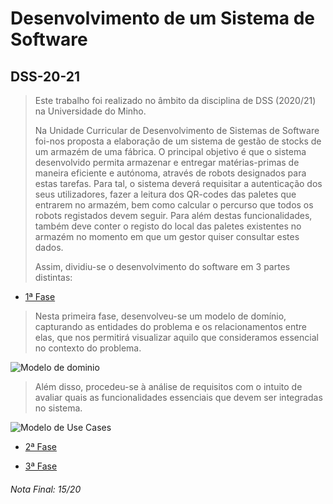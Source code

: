 # Desenvolvimento de um Sistema de Software
## DSS-20-21

> Este trabalho foi realizado no âmbito da disciplina de DSS (2020/21) na Universidade do Minho.
> 
> Na Unidade Curricular de Desenvolvimento de Sistemas de Software foi-nos proposta a elaboração de um sistema de gestão de stocks de um armazém de uma fábrica. O principal objetivo é que o sistema desenvolvido permita armazenar e entregar matérias-primas de maneira eficiente e autónoma, através de robots designados para estas tarefas. Para tal, o sistema deverá requisitar a autenticação dos seus utilizadores, fazer a leitura dos QR-codes das paletes que entrarem no armazém, bem como calcular o percurso que todos os robots registados devem seguir. Para além destas funcionalidades, também deve conter o registo do local das paletes existentes no armazém
no momento em que um gestor quiser consultar estes dados.
>
> Assim, dividiu-se o desenvolvimento do software em 3 partes distintas:

- [1ª Fase](https://github.com/pVeloso19/DSS-20-21/blob/main/Grupo5_Fase1.pdf)

> Nesta primeira fase, desenvolveu-se um modelo de domínio, capturando as entidades do problema e os relacionamentos entre elas, que nos permitirá visualizar aquilo que consideramos essencial no contexto do problema.

<picture>
  <img alt="Modelo de dominio" src="https://cdn.discordapp.com/attachments/1002574979252105312/1002581408956559480/ModeloDominio.png?width=1081&height=547">
</picture>

> Além disso, procedeu-se à análise de requisitos com o intuito de avaliar quais as funcionalidades essenciais que devem ser integradas no sistema.

<picture>
  <img alt="Modelo de Use Cases" src="https://cdn.discordapp.com/attachments/1002574979252105312/1002581409279528960/UseCases.png?width=685&height=546">
</picture>

- [2ª Fase](https://github.com/pVeloso19/DSS-20-21/blob/main/Grupo5_Fase2_CORRE%C3%87%C3%83O.pdf)

- [3ª Fase](https://github.com/pVeloso19/DSS-20-21/blob/main/Grupo5_Fase3.pdf)

###### Nota Final: 15/20
